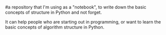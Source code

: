 #a repository that I'm using as a "notebook", to write down the basic concepts of structure in Python and not forget.

It can help people who are starting out in programming, or want to learn the basic concepts of algorithm structure in Python.
